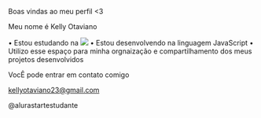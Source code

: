 Boas vindas ao meu perfil <3

Meu nome é Kelly Otaviano

  • Estou estudando na ![](https://www.alura.com.br/)
  • Estou desenvolvendo na linguagem JavaScript
  • Utilizo esse espaço para minha orgnaização e compartilhamento dos meus projetos desenvolvidos

VocÊ pode entrar em contato comigo

kellyotaviano23@gmail.com

@alurastartestudante
